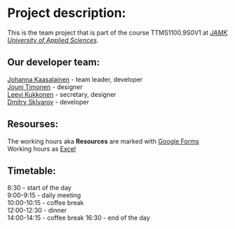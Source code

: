 # Project description:
This is the team project that is part of the course TTMS1100.9S0V1 at *[JAMK University of Applied Sciences](https://www.jamk.fi/en/Home/)*.

## Our developer team:
[Johanna Kaasalainen](https://github.com/lasikuula) - team leader, developer  
[Jouni Timonen](https://github.com/JouniTimonen) - designer  
[Leevi Kukkonen](https://github.com/Lewizkuz) - secretary, designer  
[Dmitry Sklyarov](https://github.com/sudexp) - developer  

## Resourses:
The working hours aka **Resources** are marked with [Google Forms](https://docs.google.com/forms/d/e/1FAIpQLSf87oao9gASZssCMJP5kPLuoHBxJdDThmxjrn5yhZPqzEg93g/viewform)  
Working hours as [Excel](https://docs.google.com/spreadsheets/d/1eZ1vn9L-PebnHfg2CDteYSFt9b-gpKnZHaR0p0UQWvA/edit?usp=sharing)
## Timetable:
8:30 - start of the day  
9:00-9:15 - daily meeting  
10:00-10:15 - coffee break  
12:00-12:30 - dinner  
14:00-14:15 - coffee break
16:30 - end of the day  
